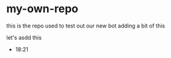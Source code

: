 # my-own-repo

this is the repo used to test out our new bot
adding a bit of this


let's asdd this 

- 18:21

